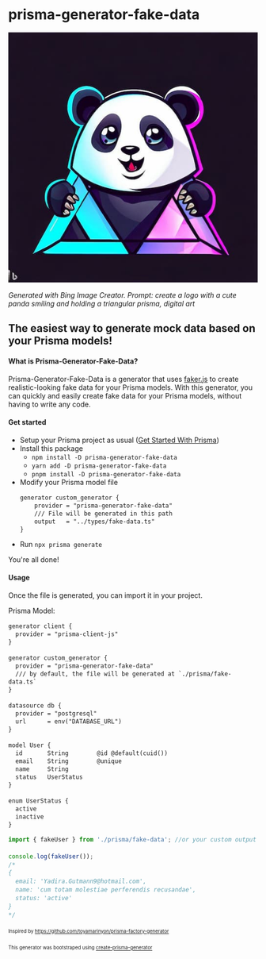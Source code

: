 # prisma-generator-fake-data

![Generated with Bing Image Creator. Prompt: create a logo with a cute panda smiling and holding a triangular prisma, digital art](assets/logo.jpg)

_Generated with Bing Image Creator. Prompt: create a logo with a cute panda smiling and holding a triangular prisma, digital art_

## The easiest way to generate mock data based on your Prisma models!

#### What is Prisma-Generator-Fake-Data?

Prisma-Generator-Fake-Data is a generator that uses [faker.js](https://fakerjs.dev/) to create realistic-looking fake data for your Prisma models. With this generator, you can quickly and easily create fake data for your Prisma models, without having to write any code.

#### Get started

- Setup your Prisma project as usual ([Get Started With Prisma](https://www.prisma.io/docs/getting-started))
- Install this package
  - `npm install -D prisma-generator-fake-data`
  - `yarn add -D prisma-generator-fake-data`
  - `pnpm install -D prisma-generator-fake-data`
- Modify your Prisma model file
  ```
  generator custom_generator {
      provider = "prisma-generator-fake-data"
      /// File will be generated in this path
      output   = "../types/fake-data.ts"
  }
  ```
- Run `npx prisma generate`

You're all done!

#### Usage

Once the file is generated, you can import it in your project.

Prisma Model:

```
generator client {
  provider = "prisma-client-js"
}

generator custom_generator {
  provider = "prisma-generator-fake-data"
  /// by default, the file will be generated at `./prisma/fake-data.ts`
}

datasource db {
  provider = "postgresql"
  url      = env("DATABASE_URL")
}

model User {
  id       String        @id @default(cuid())
  email    String        @unique
  name     String
  status   UserStatus
}

enum UserStatus {
  active
  inactive
}
```

```ts
import { fakeUser } from './prisma/fake-data'; //or your custom output path

console.log(fakeUser());
/*
{
  email: 'Yadira.Gutmann9@hotmail.com',
  name: 'cum totam molestiae perferendis recusandae',
  status: 'active'
}
*/
```

<sup><sub>Inspired by https://github.com/toyamarinyon/prisma-factory-generator</sub></sup>

<sup><sub>This generator was bootstraped using [create-prisma-generator](https://github.com/YassinEldeeb/create-prisma-generator)
</sub></sup>